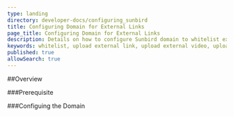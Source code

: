 ```yaml
---
type: landing
directory: developer-docs/configuring_sunbird
title: Configuring Domain for External Links
page_title: Configuring Domain for External Links 
description: Details on how to configure Sunbird domain to whitelist external domains
keywords: whitelist, upload external link, upload external video, upload othe rthan youtube
published: true
allowSearch: true
---
```


##Overview

###Prerequisite

###Configuing the Domain
